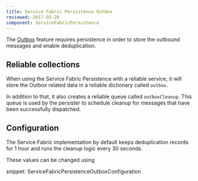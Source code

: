 ```yaml
---
title: Service Fabric Persistence Outbox
reviewed: 2017-03-20
component: ServiceFabricPersistence
---
```


The [Outbox](/nservicebus/outbox) feature requires persistence in order to store the outbound messages and enable deduplication.

## Reliable collections

When using the Service Fabric Persistence with a reliable service, it will store the Outbox related data in a reliable dictionary called `outbox`. 

In addition to that, it also creates a reliable queue called `outboxCleanup`. This queue is used by the persister to schedule cleanup for messages that have been successfully dispatched.

## Configuration

The Service Fabric implementation by default keeps deduplication records for 1 hour and runs the cleanup logic every 30 seconds.

These values can be changed using

snippet: ServiceFabricPersistenceOutboxConfiguration